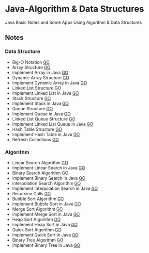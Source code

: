 # Java-Algorithm & Data Structures

Java Basic Notes and Some Apps Using Algorithm &amp; Data Structures

## Notes

### Data Structure

- Big-O Notation [GO](https://github.com/HopeMashal/Java-Algorithm---Data-Structures/blob/master/Notes/DataStructure/Big-O_Notation.txt)
- Array Structure [GO](https://github.com/HopeMashal/Java-Algorithm---Data-Structures/blob/master/Notes/DataStructure/Array_Structure.txt)
- Implement Array in Java [GO](https://github.com/HopeMashal/Java-Algorithm---Data-Structures/blob/master/Notes/DataStructure/ImplementArray/Implement_Array.java)
- Dynamic Array Structure [GO](https://github.com/HopeMashal/Java-Algorithm---Data-Structures/blob/master/Notes/DataStructure/DynamicArrayStructure.txt)
- Implement Dynamic Array in Java [GO](https://github.com/HopeMashal/Java-Algorithm---Data-Structures/blob/master/Notes/DataStructure/ImplementArray/Implement_Dynamic.java)
- Linked List Structure [GO](https://github.com/HopeMashal/Java-Algorithm---Data-Structures/blob/master/Notes/DataStructure/Linked_List_Structure.txt)
- Implement Linked List in Java [GO](https://github.com/HopeMashal/Java-Algorithm---Data-Structures/blob/master/Notes/DataStructure/ImplementArray/Implement_Linked.java)
- Stack Structure [GO](https://github.com/HopeMashal/Java-Algorithm---Data-Structures/blob/master/Notes/DataStructure/Stack_Structure.txt)
- Implement Stack in Java [GO](https://github.com/HopeMashal/Java-Algorithm---Data-Structures/blob/master/Notes/DataStructure/ImplementArray/Implement_Stack.java)
- Queue Structure [GO](https://github.com/HopeMashal/Java-Algorithm---Data-Structures/blob/master/Notes/DataStructure/Queue_Structure.txt)
- Implement Queue in Java [GO](https://github.com/HopeMashal/Java-Algorithm---Data-Structures/blob/master/Notes/DataStructure/ImplementArray/Implement_Queue.java)
- Linked List Queue Structure [GO](https://github.com/HopeMashal/Java-Algorithm---Data-Structures/blob/master/Notes/DataStructure/Linked_Queue_Structure.txt)
- Implement Linked List Queue in Java [GO](https://github.com/HopeMashal/Java-Algorithm---Data-Structures/blob/master/Notes/DataStructure/ImplementArray/Implement_Linked_Queue.java)
- Hash Table Structure [GO](https://github.com/HopeMashal/Java-Algorithm---Data-Structures/blob/master/Notes/DataStructure/Hash_Table_Structure.txt)
- Implement Hash Table in Java [GO](https://github.com/HopeMashal/Java-Algorithm---Data-Structures/blob/master/Notes/DataStructure/ImplementArray/Implement_Hash_Table.java)
- Refresh Collections [GO](https://github.com/HopeMashal/Java-Algorithm---Data-Structures/blob/master/Notes/DataStructure/Refresh_Collections.java)

### Algorithm

- Linear Search Algorithm [GO](https://github.com/HopeMashal/Java-Algorithm---Data-Structures/blob/master/Notes/Algorithm/Linear_Search.txt)
- Implement Linear Search in Java [GO](https://github.com/HopeMashal/Java-Algorithm---Data-Structures/blob/master/Notes/Algorithm/Implementation/LinearSearch.java)
- Binary Search Algorithm [GO](https://github.com/HopeMashal/Java-Algorithm---Data-Structures/blob/master/Notes/Algorithm/Binary_Search.txt)
- Implement Binary Search in Java [GO](https://github.com/HopeMashal/Java-Algorithm---Data-Structures/blob/master/Notes/Algorithm/Implementation/BinarySearch.java)
- Interpolation Search Algorithm [GO](https://github.com/HopeMashal/Java-Algorithm---Data-Structures/blob/master/Notes/Algorithm/Interpolation_Search.txt)
- Implement Interpolation Search in Java [GO](https://github.com/HopeMashal/Java-Algorithm---Data-Structures/blob/master/Notes/Algorithm/Implementation/InterpolationSearch.java)
- Recursion Calls [GO](https://github.com/HopeMashal/Java-Algorithm---Data-Structures/blob/master/Notes/Algorithm/Recursion_Calls.txt)
- Bubble Sort Algorithm [GO](https://github.com/HopeMashal/Java-Algorithm---Data-Structures/blob/master/Notes/Algorithm/Bubble_Sort.txt)
- Implement Bubble Sort in Java [GO](https://github.com/HopeMashal/Java-Algorithm---Data-Structures/blob/master/Notes/Algorithm/Implementation/Bubble_Sort.java)
- Merge Sort Algorithm [GO](https://github.com/HopeMashal/Java-Algorithm---Data-Structures/blob/master/Notes/Algorithm/Merge_Sort.txt)
- Implement Merge Sort in Java [GO](https://github.com/HopeMashal/Java-Algorithm---Data-Structures/blob/master/Notes/Algorithm/Implementation/Merge_Sort.java)
- Heap Sort Algorithm [GO](https://github.com/HopeMashal/Java-Algorithm---Data-Structures/blob/master/Notes/Algorithm/Heap_Sort.txt)
- Implement Heap Sort in Java [GO](https://github.com/HopeMashal/Java-Algorithm---Data-Structures/blob/master/Notes/Algorithm/Implementation/Heap_Sort.java)
- Quick Sort Algorithm [GO](https://github.com/HopeMashal/Java-Algorithm---Data-Structures/blob/master/Notes/Algorithm/Quick_Sort.txt)
- Implement Quick Sort in Java [GO](https://github.com/HopeMashal/Java-Algorithm---Data-Structures/blob/master/Notes/Algorithm/Implementation/Quick_Sort.java)
- Binary Tree Algorithm [GO](https://github.com/HopeMashal/Java-Algorithm---Data-Structures/blob/master/Notes/Algorithm/Binary_Tree.txt)
- Implement Binary Tree in Java [GO](https://github.com/HopeMashal/Java-Algorithm---Data-Structures/blob/master/Notes/Algorithm/Implementation/Graph/BinaryTreeDemo.java)
